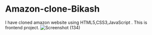 # Amazon-clone-Bikash
I have cloned amazon website using HTML5,CSS3,JavaScript . This is frontend project.
![Screenshot (134)](https://github.com/biki08089/Amazon-clone-Bikash/assets/123112453/f2e38792-e43e-4093-83c5-700fc44b307c)
